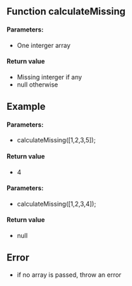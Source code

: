 ## Function calculateMissing

#### Parameters:

* One interger array

#### Return value

* Missing interger if any
* null otherwise


## Example

#### Parameters:

* calculateMissing([1,2,3,5]);

#### Return value

* 4

#### Parameters:

* calculateMissing([1,2,3,4]);

#### Return value

* null


## Error

* if no array is passed, throw an error
